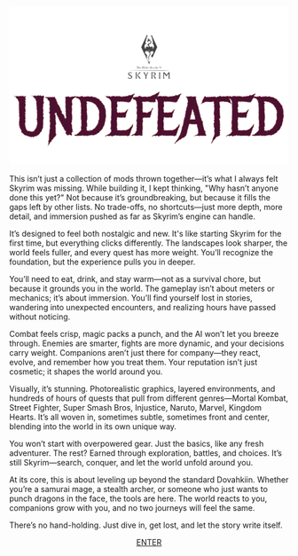 ![UNDEFEATED Logo](./assets/logo-new.png)

This isn’t just a collection of mods thrown together—it’s what I always felt Skyrim was missing. While building it, I kept thinking, "Why hasn’t anyone done this yet?" Not because it’s groundbreaking, but because it fills the gaps left by other lists. No trade-offs, no shortcuts—just more depth, more detail, and immersion pushed as far as Skyrim’s engine can handle.

It’s designed to feel both nostalgic and new. It's like starting Skyrim for the first time, but everything clicks differently. The landscapes look sharper, the world feels fuller, and every quest has more weight. You’ll recognize the foundation, but the experience pulls you in deeper.

You’ll need to eat, drink, and stay warm—not as a survival chore, but because it grounds you in the world. The gameplay isn’t about meters or mechanics; it’s about immersion. You’ll find yourself lost in stories, wandering into unexpected encounters, and realizing hours have passed without noticing.

Combat feels crisp, magic packs a punch, and the AI won’t let you breeze through. Enemies are smarter, fights are more dynamic, and your decisions carry weight. Companions aren’t just there for company—they react, evolve, and remember how you treat them. Your reputation isn’t just cosmetic; it shapes the world around you.

Visually, it’s stunning. Photorealistic graphics, layered environments, and hundreds of hours of quests that pull from different genres—Mortal Kombat, Street Fighter, Super Smash Bros, Injustice, Naruto, Marvel, Kingdom Hearts. It’s all woven in, sometimes subtle, sometimes front and center, blending into the world in its own unique way.

You won’t start with overpowered gear. Just the basics, like any fresh adventurer. The rest? Earned through exploration, battles, and choices. It’s still Skyrim—search, conquer, and let the world unfold around you.

At its core, this is about leveling up beyond the standard Dovahkiin. Whether you’re a samurai mage, a stealth archer, or someone who just wants to punch dragons in the face, the tools are here. The world reacts to you, companions grow with you, and no two journeys will feel the same.

There’s no hand-holding. Just dive in, get lost, and let the story write itself.

<div align="center" style=font-family: Georgia, serif; font-size: 30px;>
  <a href=https://docs.google.com/document/d/18zwPnSO76vas-NXhfJUNbNowZoC-Be762XtdjPO-gGo/edit?usp=sharing style=text-decoration: none; color: #fb462f;>ENTER</a>
  </div>
